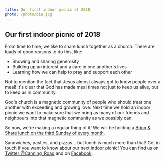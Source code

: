 ```yaml
---
title: Our first indoor picnic of 2018
photo: /photo/pie.jpg
---
```


## Our first indoor picnic of 2018

From time to time, we like to share lunch together as a church. There are loads of good reasons to do this, like:

 * Showing and sharing generosity
 * Building up an interest and a care in one another's lives
 * Learning how we can help to pray and support each other
 
Not to mention the fact that Jesus almost always got to know people over a meal! It's clear that God has made meal times not just to keep us alive, but to keep us in community.

God's church is a magnetic community of people who should treat one another with exceeding and growing love. Next time we hold an indoor picnic we want to make sure that we bring as many of our friends and neighbours into that magnetic community as we possibly can.

So now, we're making a regular thing of it! We will be holding a [Bring & Share lunch on the third Sunday of every month][lunch].

Sandwiches, pasties, and pizzas... but lunch is much more than that! Get in touch if you want to know about our next indoor picnic! You can find us on [Twitter @Canning_Road][twitter] and on [Facebook][facebook].

[lunch]: /activities/bringandshare

[twitter]: https://twitter.com/Canning_Road
[facebook]: https://www.facebook.com/canningroad